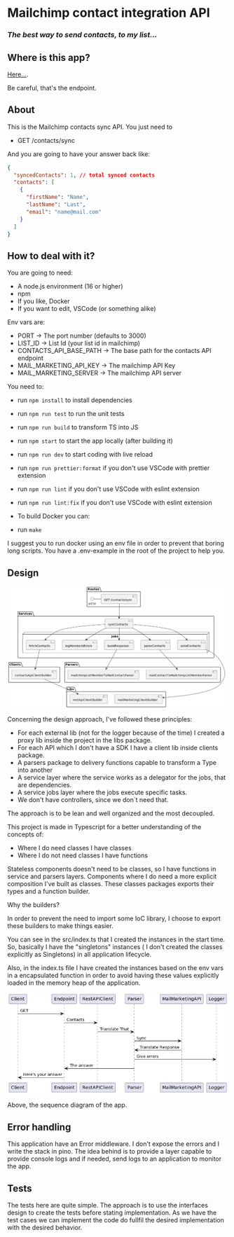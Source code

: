 # Mailchimp contact integration API

### _The best way to send contacts, to my list..._

## Where is this app?

[Here...](https://mailchimp-contact-integration.herokuapp.com/contacts/sync).

Be careful, that's the endpoint.

## About

This is the Mailchimp contacts sync API.
You just need to

- GET /contacts/sync

And you are going to have your answer back like:

```json
{
  "syncedContacts": 1, // total synced contacts
  "contacts": [
    {
      "firstName": "Name",
      "lastName": "Last",
      "email": "name@mail.com"
    }
  ]
}
```

## How to deal with it?

You are going to need:

- A node.js environment (16 or higher)
- npm
- If you like, Docker
- If you want to edit, VSCode (or something alike)

Env vars are:

- PORT -> The port number (defaults to 3000)
- LIST_ID -> List Id (your list id in mailchimp)
- CONTACTS_API_BASE_PATH -> The base path for the contacts API endpoint
- MAIL_MARKETING_API_KEY -> The mailchimp API Key
- MAIL_MARKETING_SERVER -> The mailchimp API server

You need to:

- run `npm install` to install dependencies
- run `npm run test` to run the unit tests
- run `npm run build` to transform TS into JS
- run `npm start` to start the app locally (after building it)
- run `npm run dev` to start coding with live reload
- run `npm run prettier:format` if you don't use VSCode with prettier extension
- run `npm run lint` if you don't use VSCode with eslint extension
- run `npm run lint:fix` if you don't use VSCode with eslint extension
- To build Docker you can:

- run `make`

I suggest you to run docker using an env file in order to prevent that boring long scripts. You have a .env-example in the root of the project to help you.

## Design

![Components](design/component-diagram.png 'Components Diagram')

Concerning the design approach, I've followed these principles:

- For each external lib (not for the logger because of the time) I created a proxy lib inside the project in the libs package.
- For each API which I don't have a SDK I have a client lib inside clients package.
- A parsers package to delivery functions capable to transform a Type into another
- A service layer where the service works as a delegator for the jobs, that are dependencies.
- A service jobs layer where the jobs execute specific tasks.
- We don't have controllers, since we don´t need that.

The approach is to be lean and well organized and the most decoupled.

This project is made in Typescript for a better understanding of the concepts of:

- Where I do need classes I have classes
- Where I do not need classes I have functions

Stateless components doesn't need to be classes, so I have functions in service and parsers layers.
Components where I do need a more explicit composition I've built as classes. These classes packages exports their types and a function builder.

Why the builders?

In order to prevent the need to import some IoC library, I choose to export these builders to make things easier.

You can see in the src/index.ts that I created the instances in the start time. So, basically I have the "singletons" instances ( I don't created the classes explicitly as Singletons) in all application lifecycle.

Also, in the index.ts file I have created the instances based on the env vars in a encapsulated function in order to avoid having these values explicitly loaded in the memory heap of the application.

![Sequence](design/sequence-diagram.png 'Sequence Diagram')

Above, the sequence diagram of the app.

## Error handling

This application have an Error middleware. I don't expose the errors and I write the stack in pino. The idea behind is to provide a layer capable to provide console logs and if needed, send logs to an application to monitor the app.

## Tests

The tests here are quite simple.
The approach is to use the interfaces design to create the tests before stating implementation. As we have the test cases we can implement the code do fullfil the desired implementation with the desired behavior.
